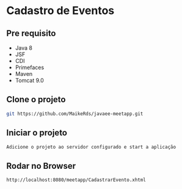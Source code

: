 # Cadastro de Eventos

## Pre requisito

- Java 8
- JSF
- CDI
- Primefaces
- Maven
- Tomcat 9.0

## Clone o projeto

```sh
git https://github.com/MaikeRds/javaee-meetapp.git
```

## Iniciar o projeto

```sh
Adicione o projeto ao servidor configurado e start a aplicação
```

## Rodar no Browser

```sh
http://localhost:8080/meetapp/CadastrarEvento.xhtml
```

